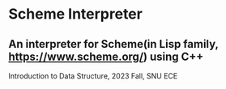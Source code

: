 # Scheme Interpreter
## An interpreter for Scheme(in Lisp family, https://www.scheme.org/) using C++
Introduction to Data Structure, 2023 Fall, SNU ECE
